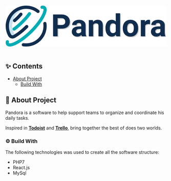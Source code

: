 <P align="center">
    <img src='./.github/logo.svg' />
    <br/>
    <br/>
</p>

## ✨ Contents
* [About Project](#about-project)
    * [Build With](#build-with)

## 📃 About Project
Pandora is a software to help support teams to organize and coordinate his daily tasks.

Inspired in **[Todoist](https://todoist.com/)** and **[Trello](https://trello.com/)**, bring together the best of does two worlds.


### ⚙ Build With
The following technologies was used to create all the software structure:
* PHP7
* React.js
* MySql

